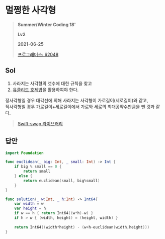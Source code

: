 # 멀쩡한 사각형
> **Summer/Winter Coding 18'**
>
> **Lv2**
>
> **2021-06-25**
>
> [프로그래머스: 62048](https://programmers.co.kr/learn/courses/30/lessons/62048)


## Sol

1. 사라지는 사각형의 갯수에 대한 규칙을 찾고
2. [유클리드 호제법](https://velog.io/@yerin4847/W1-유클리드-호제법)을 활용하여야 한다.

정사각형일 경우 대각선에 의해 사라지는 사각형이 가로길이(세로길이)와 같고,  
직사각형일 경우 가로길이+세로길이에서 가로와 세로의 최대공약수만큼을 뺀 것과 같다.

> [Swift-swap 라이브러리](http://minsone.github.io/mac/ios/eazy-swap-value-in-swift)

## 답안
```swift
import Foundation

func euclidean(_ big: Int, _ small: Int) -> Int {
    if big % small == 0 {
        return small
    } else {
        return euclidean(small, big%small)
    }
}

func solution(_ w:Int, _ h:Int) -> Int64{
    var width = w
    var height = h
    if w == h { return Int64((w*h)-w) }
    if h > w { (width, height) = (height, width) }
    
    return Int64((width*height) - (w+h-euclidean(width,height)))
}
```